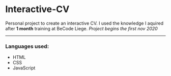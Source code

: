 # Interactive-CV

Personal project to create an interactive CV.
I used the knowledge I aquired after __1 month__ training at BeCode Liege.
*Project begins the first nov 2020*


--- 


### Languages used:

+ HTML
+ CSS
+ JavaScript
